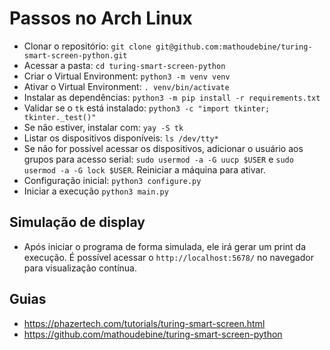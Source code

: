 # Passos no Arch Linux

- Clonar o repositório: `git clone git@github.com:mathoudebine/turing-smart-screen-python.git`
- Acessar a pasta: `cd turing-smart-screen-python`
- Criar o Virtual Environment: `python3 -m venv venv`
- Ativar o Virtual Environment: `. venv/bin/activate`
- Instalar as dependências: `python3 -m pip install -r requirements.txt`
- Validar se o `tk` está instalado: `python3 -c "import tkinter; tkinter._test()"`
- Se não estiver, instalar com: `yay -S tk`
- Listar os dispositivos disponíveis: `ls /dev/tty*`
- Se não for possível acessar os dispositivos, adicionar o usuário aos grupos para acesso serial: `sudo usermod -a -G uucp $USER` e `sudo usermod -a -G lock $USER`. Reiniciar a máquina para ativar.
- Configuração inicial: `python3 configure.py`
- Iniciar a execução `python3 main.py`

## Simulação de display

- Após iniciar o programa de forma simulada, ele irá gerar um print da execução. É possível acessar o `http://localhost:5678/` no navegador para visualização contínua.

## Guias

- https://phazertech.com/tutorials/turing-smart-screen.html
- https://github.com/mathoudebine/turing-smart-screen-python